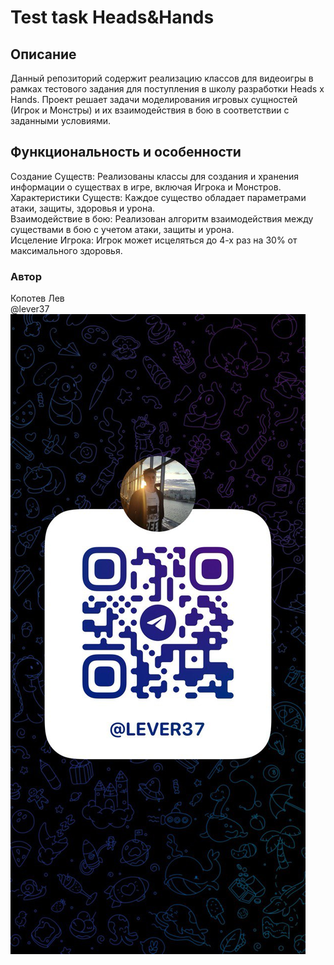 # Test task Heads&Hands 

## Описание
Данный репозиторий содержит реализацию классов для видеоигры в рамках тестового задания для поступления в школу разработки Heads x Hands. Проект решает задачи моделирования игровых сущностей (Игрок и Монстры) и их взаимодействия в бою в соответствии с заданными условиями.

## Функциональность и особенности
  
Создание Существ: Реализованы классы для создания и хранения информации о существах в игре, включая Игрока и Монстров.  
Характеристики Существ: Каждое существо обладает параметрами атаки, защиты, здоровья и урона.  
Взаимодействие в бою: Реализован алгоритм взаимодействия между существами в бою с учетом атаки, защиты и урона.  
Исцеление Игрока: Игрок может исцеляться до 4-х раз на 30% от максимального здоровья.  

### Автор

Копотев Лев  
@lever37  
![Telegram](Telegram.jpeg)
